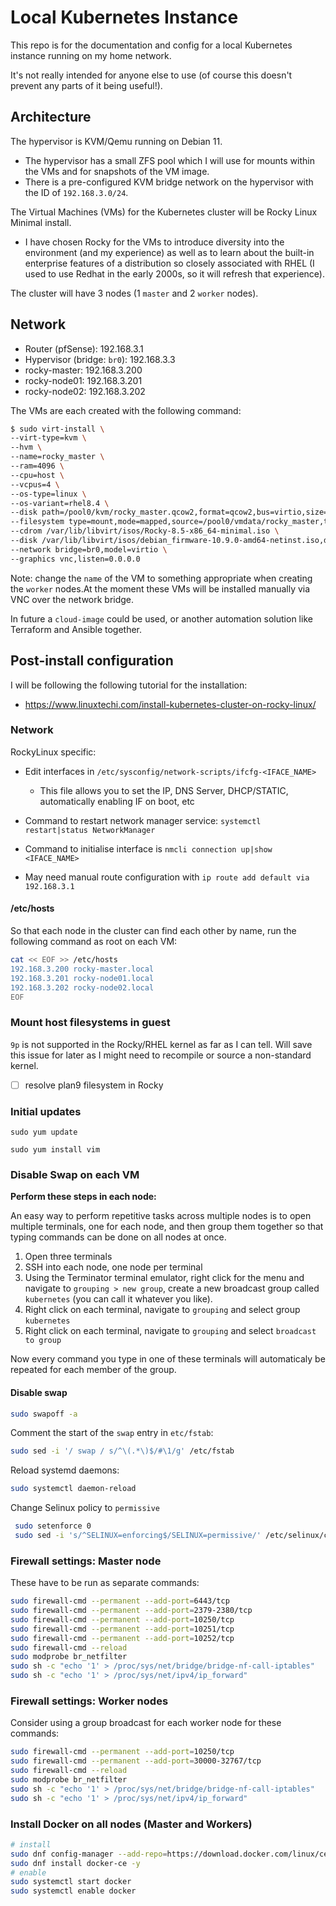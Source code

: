 # Local Kubernetes Instance

This repo is for the documentation and config for a local Kubernetes instance running on my home network.

It's not really intended for anyone else to use (of course this doesn't prevent any parts of it being useful!).

## Architecture

The hypervisor is KVM/Qemu running on Debian 11. 

- The hypervisor has a small ZFS pool which I will use for mounts within the VMs and for snapshots of the VM image.
- There is a pre-configured KVM bridge network on the hypervisor with the ID of `192.168.3.0/24`.

The Virtual Machines (VMs) for the Kubernetes cluster will be Rocky Linux Minimal install. 

- I have chosen Rocky for the VMs to introduce diversity into the environment (and my experience) as well as to learn about the built-in enterprise features of a distribution so closely associated with RHEL (I used to use Redhat in the early 2000s, so it will refresh that experience).

The cluster will have 3 nodes (1 `master` and 2 `worker` nodes).

## Network

- Router (pfSense): 192.168.3.1
- Hypervisor (bridge: `br0`): 192.168.3.3
- rocky-master: 192.168.3.200
- rocky-node01: 192.168.3.201
- rocky-node02: 192.168.3.202


The VMs are each created with the following command:

```bash
$ sudo virt-install \
--virt-type=kvm \
--hvm \
--name=rocky_master \
--ram=4096 \
--cpu=host \
--vcpus=4 \
--os-type=linux \
--os-variant=rhel8.4 \
--disk path=/pool0/kvm/rocky_master.qcow2,format=qcow2,bus=virtio,size=50 \
--filesystem type=mount,mode=mapped,source=/pool0/vmdata/rocky_master,target=vmdata \
--cdrom /var/lib/libvirt/isos/Rocky-8.5-x86_64-minimal.iso \
--disk /var/lib/libvirt/isos/debian_firmware-10.9.0-amd64-netinst.iso,device=cdrom \
--network bridge=br0,model=virtio \
--graphics vnc,listen=0.0.0.0

```

Note: change the `name` of the VM to something appropriate when creating the `worker` nodes.At the moment these VMs will be installed manually via VNC over the network bridge. 

In future a `cloud-image` could be used, or another automation solution like Terraform and Ansible together.

## Post-install configuration

I will be following the following tutorial for the installation:

- https://www.linuxtechi.com/install-kubernetes-cluster-on-rocky-linux/

### Network

RockyLinux specific: 
- Edit interfaces in `/etc/sysconfig/network-scripts/ifcfg-<IFACE_NAME>`
	- This file allows you to set the IP, DNS Server, DHCP/STATIC, automatically enabling IF on boot, etc
- Command to restart network manager service: `systemctl restart|status NetworkManager`

- Command to initialise interface is `nmcli connection up|show <IFACE_NAME>`

- May need manual route configuration with `ip route add default via 192.168.3.1`

#### /etc/hosts

So that each node in the cluster can find each other by name, run the following command as root on each VM:

```bash
cat << EOF >> /etc/hosts
192.168.3.200 rocky-master.local
192.168.3.201 rocky-node01.local
192.168.3.202 rocky-node02.local
EOF
```

### Mount host filesystems in guest

`9p` is not supported in the Rocky/RHEL kernel as far as I can tell. Will save this issue for later as I might need to recompile or source a non-standard kernel.

- [ ] resolve plan9 filesystem in Rocky

### Initial updates

`sudo yum update`

`sudo yum install vim`

### Disable Swap on each VM

**Perform these steps in each node:**

An easy way to perform repetitive tasks across multiple nodes is to open multiple terminals, one for each node, and then group them together so that typing commands can be done on all nodes at once. 

1. Open three terminals
2. SSH into each node, one node per terminal
3. Using the Terminator terminal emulator, right click for the menu and navigate to `grouping > new group`,  create a new broadcast group called `kubernetes` (you can call it whatever you like).
4. Right click on each terminal, navigate to `grouping` and select group `kubernetes`
5. Right click on each terminal, navigate to `grouping` and select `broadcast to group`

Now every command you type in one of these terminals will automaticaly be repeated for each member of the group.

#### Disable swap

```bash
sudo swapoff -a
```

Comment the start of the `swap` entry in `etc/fstab`:

```bash
sudo sed -i '/ swap / s/^\(.*\)$/#\1/g' /etc/fstab
```

Reload systemd daemons:

```bash
sudo systemctl daemon-reload
```

Change Selinux policy to `permissive`
```bash
 sudo setenforce 0
 sudo sed -i 's/^SELINUX=enforcing$/SELINUX=permissive/' /etc/selinux/config
```

### Firewall settings: Master node

These have to be run as separate commands:

```bash
sudo firewall-cmd --permanent --add-port=6443/tcp
sudo firewall-cmd --permanent --add-port=2379-2380/tcp
sudo firewall-cmd --permanent --add-port=10250/tcp
sudo firewall-cmd --permanent --add-port=10251/tcp
sudo firewall-cmd --permanent --add-port=10252/tcp
sudo firewall-cmd --reload
sudo modprobe br_netfilter
sudo sh -c "echo '1' > /proc/sys/net/bridge/bridge-nf-call-iptables"
sudo sh -c "echo '1' > /proc/sys/net/ipv4/ip_forward"
```

### Firewall settings: Worker nodes

Consider using a group broadcast for each worker node for these commands:

```bash
sudo firewall-cmd --permanent --add-port=10250/tcp
sudo firewall-cmd --permanent --add-port=30000-32767/tcp                                                  
sudo firewall-cmd --reload
sudo modprobe br_netfilter
sudo sh -c "echo '1' > /proc/sys/net/bridge/bridge-nf-call-iptables"
sudo sh -c "echo '1' > /proc/sys/net/ipv4/ip_forward"
```

### Install Docker on all nodes (Master and Workers)

```bash
# install
sudo dnf config-manager --add-repo=https://download.docker.com/linux/centos/docker-ce.repo
sudo dnf install docker-ce -y
# enable
sudo systemctl start docker
sudo systemctl enable docker
```

